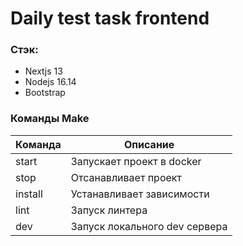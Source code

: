 # Daily test task frontend

### Стэк:

- Nextjs 13
- Nodejs 16.14
- Bootstrap

### Команды Make

| Команда | Описание                      |
| ------- | ----------------------------- |
| start   | Запускает проект в docker     |
| stop    | Отсанавливает проект          |
| install | Устанавливает зависимости     |
| lint    | Запуск линтера                |
| dev     | Запуск локального dev сервера |
